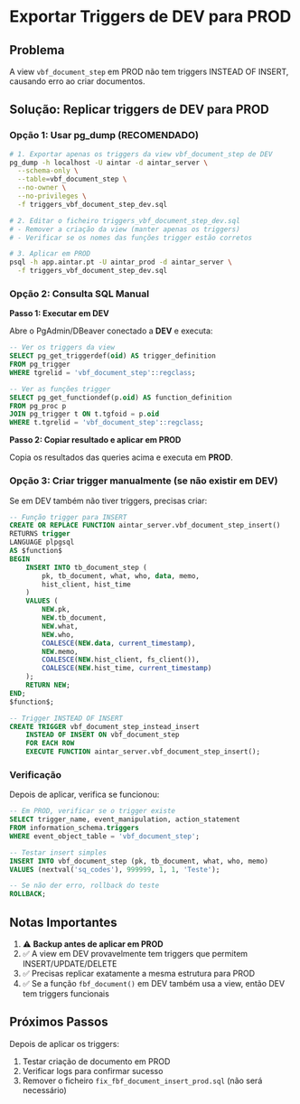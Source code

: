 # Exportar Triggers de DEV para PROD

## Problema
A view `vbf_document_step` em PROD não tem triggers INSTEAD OF INSERT, causando erro ao criar documentos.

## Solução: Replicar triggers de DEV para PROD

### Opção 1: Usar pg_dump (RECOMENDADO)

```bash
# 1. Exportar apenas os triggers da view vbf_document_step de DEV
pg_dump -h localhost -U aintar -d aintar_server \
  --schema-only \
  --table=vbf_document_step \
  --no-owner \
  --no-privileges \
  -f triggers_vbf_document_step_dev.sql

# 2. Editar o ficheiro triggers_vbf_document_step_dev.sql
# - Remover a criação da view (manter apenas os triggers)
# - Verificar se os nomes das funções trigger estão corretos

# 3. Aplicar em PROD
psql -h app.aintar.pt -U aintar_prod -d aintar_server \
  -f triggers_vbf_document_step_dev.sql
```

### Opção 2: Consulta SQL Manual

**Passo 1: Executar em DEV**

Abre o PgAdmin/DBeaver conectado a **DEV** e executa:

```sql
-- Ver os triggers da view
SELECT pg_get_triggerdef(oid) AS trigger_definition
FROM pg_trigger
WHERE tgrelid = 'vbf_document_step'::regclass;

-- Ver as funções trigger
SELECT pg_get_functiondef(p.oid) AS function_definition
FROM pg_proc p
JOIN pg_trigger t ON t.tgfoid = p.oid
WHERE t.tgrelid = 'vbf_document_step'::regclass;
```

**Passo 2: Copiar resultado e aplicar em PROD**

Copia os resultados das queries acima e executa em **PROD**.

### Opção 3: Criar trigger manualmente (se não existir em DEV)

Se em DEV também não tiver triggers, precisas criar:

```sql
-- Função trigger para INSERT
CREATE OR REPLACE FUNCTION aintar_server.vbf_document_step_insert()
RETURNS trigger
LANGUAGE plpgsql
AS $function$
BEGIN
    INSERT INTO tb_document_step (
        pk, tb_document, what, who, data, memo,
        hist_client, hist_time
    )
    VALUES (
        NEW.pk,
        NEW.tb_document,
        NEW.what,
        NEW.who,
        COALESCE(NEW.data, current_timestamp),
        NEW.memo,
        COALESCE(NEW.hist_client, fs_client()),
        COALESCE(NEW.hist_time, current_timestamp)
    );
    RETURN NEW;
END;
$function$;

-- Trigger INSTEAD OF INSERT
CREATE TRIGGER vbf_document_step_instead_insert
    INSTEAD OF INSERT ON vbf_document_step
    FOR EACH ROW
    EXECUTE FUNCTION aintar_server.vbf_document_step_insert();
```

### Verificação

Depois de aplicar, verifica se funcionou:

```sql
-- Em PROD, verificar se o trigger existe
SELECT trigger_name, event_manipulation, action_statement
FROM information_schema.triggers
WHERE event_object_table = 'vbf_document_step';

-- Testar insert simples
INSERT INTO vbf_document_step (pk, tb_document, what, who, memo)
VALUES (nextval('sq_codes'), 999999, 1, 1, 'Teste');

-- Se não der erro, rollback do teste
ROLLBACK;
```

## Notas Importantes

1. ⚠️ **Backup antes de aplicar em PROD**
2. ✅ A view em DEV provavelmente tem triggers que permitem INSERT/UPDATE/DELETE
3. ✅ Precisas replicar exatamente a mesma estrutura para PROD
4. ✅ Se a função `fbf_document()` em DEV também usa a view, então DEV tem triggers funcionais

## Próximos Passos

Depois de aplicar os triggers:
1. Testar criação de documento em PROD
2. Verificar logs para confirmar sucesso
3. Remover o ficheiro `fix_fbf_document_insert_prod.sql` (não será necessário)
